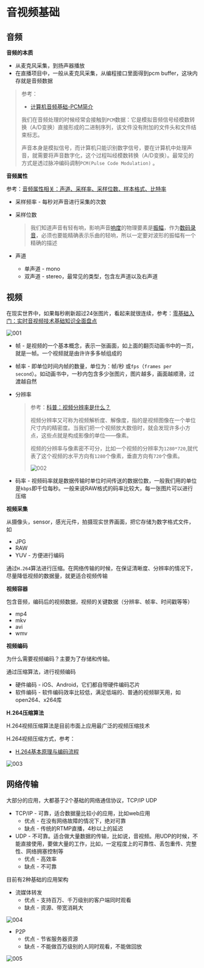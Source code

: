 # 音视频基础



## 音频

**音频的本质**

+ 从麦克风采集，到扬声器播放
+ 在直播项目中，一般从麦克风采集，从编程接口里面得到pcm buffer，这块内存就是音频数据

> 参考：
>
> + [计算机音频基础-PCM简介](https://www.cnblogs.com/TianFang/p/7894630.html)
>
> 我们在音频处理的时候经常会接触到`PCM`数据：它是模拟音频信号经模数转换（A/D变换）直接形成的二进制序列，该文件没有附加的文件头和文件结束标志。
>
> 声音本身是模拟信号，而计算机只能识别数字信号，要在计算机中处理声音，就需要将声音数字化，这个过程叫经模数转换（A/D变换）。最常见的方式是透过脉冲编码调制`PCM(Pulse Code Modulation)` 。

**音频属性**

参考：[音频属性相关：声道、采样率、采样位数、样本格式、比特率](https://www.cnblogs.com/yongdaimi/p/10722355.html)

+ 采样频率 - 每秒对声音进行采集的次数

+ 采样位数

  > 我们知道声音有轻有响，影响声音[响度](https://baike.baidu.com/item/响度)的物理要素是[振幅](https://baike.baidu.com/item/振幅)，作为[数码录音](https://baike.baidu.com/item/数码录音)，必须也要能精确表示乐曲的轻响，所以一定要对波形的振幅有一个精确的描述

+ 声道

  + 单声道 - mono
  + 双声道 - stereo，最常见的类型，包含左声道以及右声道





## 视频

在现实世界中，如果每秒刷新超过24张图片，看起来就很连续，参考：[零基础入门：实时音视频技术基础知识全面盘点](http://www.52im.net/thread-3079-1-1.html)

![001](https://github.com/winfredzen/VideoAudio/blob/main/images/001.gif)

+ 帧 - 是视频的一个基本概念，表示一张画面，如上面的翻页动画书中的一页，就是一帧。一个视频就是由许许多多帧组成的

+ 帧率 - 即单位时间内帧的数量，单位为：帧/秒 或`fps`（`frames per second`）。如动画书中，一秒内包含多少张图片，图片越多，画面越顺滑，过渡越自然

+ 分辨率 

  > 参考：[科普：视频分辨率是什么？](https://www.reneelab.com.cn/m/2k-4k-video-resolution.html)
  >
  > 视频分辨率又可称为视频解析度、解像度，指的是视频图像在一个单位尺寸内的精密度。当我们把一个视频放大数倍时，就会发现许多小方点，这些点就是构成影像的单位——像素。
  >
  > 视频的分辨率与像素密不可分，比如一个视频的分辨率为`1280*720`,就代表了这个视频的水平方向有`1280`个像素，垂直方向有`720`个像素。
  >
  > ![002](https://github.com/winfredzen/VideoAudio/blob/main/images/002.jpg)

+ 码率 - 视频码率就是数据传输时单位时间传送的数据位数，一般我们用的单位是`kbps`即千位每秒。一般来说RAW格式的码率比较大，每一张图片可以进行压缩



**视频采集**

从摄像头，sensor，感光元件，拍摄现实世界画面，把它存储为数字格式文件，如

+ JPG
+ RAW
+ YUV - 方便进行编码

通过`H.264`算法进行压缩。在网络传输的时候，在保证清晰度、分辨率的情况下，尽量降低视频的数据量，就更适合视频传输



**视频容器**

包含音频，编码后的视频数据，视频的关键数据（分辨率、帧率、时间戳等等）

+ mp4
+ mkv
+ avi
+ wmv



**视频编码**

为什么需要视频编码？主要为了存储和传输。

通过压缩算法，进行视频编码

+ 硬件编码 - iOS、Android，它们都自带硬件编码芯片
+ 软件编码 - 软件编码效率比较低，满足低端的、普通的视频聊天用，如open264、x264库



**H.264压缩算法**

H.264视频压缩算法是目前市面上应用最广泛的视频压缩技术

H.264视频压缩方式，参考：

+ [H.264基本原理与编码流程](https://www.cnblogs.com/Lxk0825/p/9925041.html)

![003](https://github.com/winfredzen/VideoAudio/blob/main/images/003.png)





## 网络传输

大部分的应用，大都基于2个基础的网络通信协议，TCP/IP UDP

+ TCP/IP - 可靠，适合数据量比较小的应用，比如web应用
  + 优点 - 在没有网络故障的情况下，绝对可靠
  + 缺点 - 传统的RTMP直播，4秒以上的延迟
+ UDP - 不可靠。适合做大量数据的传输，比如说，音视频。用UDP的时候，不能直接使用，要做大量的工作，比如，一定程度上的可靠性、丢包重传、完整性、网络拥塞控制等
  + 优点 - 高效率
  + 缺点 - 不可靠





目前有2种基础的应用架构

+ 流媒体转发 
  + 优点 - 支持百万、千万级别的客户端同时观看
  + 缺点 - 资源、带宽消耗大

![004](https://github.com/winfredzen/VideoAudio/blob/main/images/004.png)



+ P2P 
  + 优点 - 节省服务器资源
  + 缺点 - 不能做百万级别的人同时观看，不能做回放

![005](https://github.com/winfredzen/VideoAudio/blob/main/images/005.png)

































